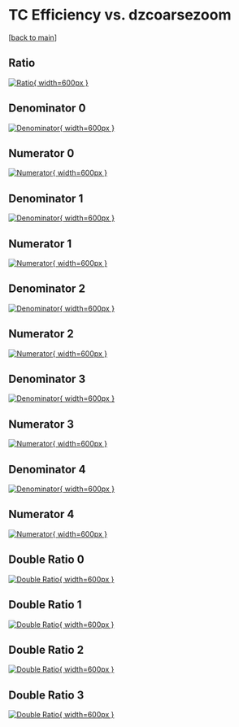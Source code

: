 # TC Efficiency vs. dzcoarsezoom

[[back to main](./)]



## Ratio

[![Ratio](../mtv/var/TC_base_11_0_eff_dzcoarsezoom.png){ width=600px }](../mtv/var/TC_base_11_0_eff_dzcoarsezoom.pdf)

## Denominator 0

[![Denominator](../mtv/den/TC_base_11_0_eff_dzcoarsezoom_den0.png){ width=600px }](../mtv/den/TC_base_11_0_eff_dzcoarsezoom_den0.pdf)

## Numerator 0

[![Numerator](../mtv/num/TC_base_11_0_eff_dzcoarsezoom_num0.png){ width=600px }](../mtv/num/TC_base_11_0_eff_dzcoarsezoom_num0.pdf)

## Denominator 1

[![Denominator](../mtv/den/TC_base_11_0_eff_dzcoarsezoom_den1.png){ width=600px }](../mtv/den/TC_base_11_0_eff_dzcoarsezoom_den1.pdf)

## Numerator 1

[![Numerator](../mtv/num/TC_base_11_0_eff_dzcoarsezoom_num1.png){ width=600px }](../mtv/num/TC_base_11_0_eff_dzcoarsezoom_num1.pdf)

## Denominator 2

[![Denominator](../mtv/den/TC_base_11_0_eff_dzcoarsezoom_den2.png){ width=600px }](../mtv/den/TC_base_11_0_eff_dzcoarsezoom_den2.pdf)

## Numerator 2

[![Numerator](../mtv/num/TC_base_11_0_eff_dzcoarsezoom_num2.png){ width=600px }](../mtv/num/TC_base_11_0_eff_dzcoarsezoom_num2.pdf)

## Denominator 3

[![Denominator](../mtv/den/TC_base_11_0_eff_dzcoarsezoom_den3.png){ width=600px }](../mtv/den/TC_base_11_0_eff_dzcoarsezoom_den3.pdf)

## Numerator 3

[![Numerator](../mtv/num/TC_base_11_0_eff_dzcoarsezoom_num3.png){ width=600px }](../mtv/num/TC_base_11_0_eff_dzcoarsezoom_num3.pdf)

## Denominator 4

[![Denominator](../mtv/den/TC_base_11_0_eff_dzcoarsezoom_den4.png){ width=600px }](../mtv/den/TC_base_11_0_eff_dzcoarsezoom_den4.pdf)

## Numerator 4

[![Numerator](../mtv/num/TC_base_11_0_eff_dzcoarsezoom_num4.png){ width=600px }](../mtv/num/TC_base_11_0_eff_dzcoarsezoom_num4.pdf)

## Double Ratio 0

[![Double Ratio](../mtv/ratio/TC_base_11_0_eff_dzcoarsezoom_ratio0.png){ width=600px }](../mtv/ratio/TC_base_11_0_eff_dzcoarsezoom_ratio0.pdf)

## Double Ratio 1

[![Double Ratio](../mtv/ratio/TC_base_11_0_eff_dzcoarsezoom_ratio1.png){ width=600px }](../mtv/ratio/TC_base_11_0_eff_dzcoarsezoom_ratio1.pdf)

## Double Ratio 2

[![Double Ratio](../mtv/ratio/TC_base_11_0_eff_dzcoarsezoom_ratio2.png){ width=600px }](../mtv/ratio/TC_base_11_0_eff_dzcoarsezoom_ratio2.pdf)

## Double Ratio 3

[![Double Ratio](../mtv/ratio/TC_base_11_0_eff_dzcoarsezoom_ratio3.png){ width=600px }](../mtv/ratio/TC_base_11_0_eff_dzcoarsezoom_ratio3.pdf)

